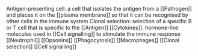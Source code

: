 Antigen-presenting cell: a cell that isolates the antigen from a [[Pathogen]] and places it on the [[plasma membrane]] so that it can be recognised by other cells in the immune system
Clonal selection: selection of a specific B or T cell that is specific to the [[Antigen]]
[[Cytokines]]: hormone-like molecules used in [[Cell signalling]] to stimulate the immune response
[[Neutrophil]]
[[Opsonins]]
[[Phagocytosis]]
[[Macrophages]]
[[Clonal selection]]
[[Cell signalling]]

